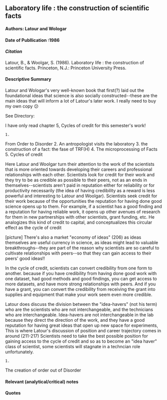 ## Laboratory life : the construction of scientific facts

#### Authors: Latour and Wologar
#### Date of Publlication :1986

#### *Citation*
Latour, B., & Woolgar, S. (1986). Laboratory life : the construction of scientific facts. Princeton, N.J.: Princeton University Press.
#### Descriptive Summary


Latour and Wologar's very well-known book that first(?) laid out the foundational ideas that science is also socially constructed--these are the main ideas that will inform a lot of Latour's later work. I really need to buy my own copy 😕

See Directory:

I have only read chapter 5, Cycles of credit for this semester's work!

	1. 
From Order to Disorder
	2. 
An antropologist visits the laboratory
	3. 
the construction of a fact: the fase of TRF(H)
	4. 
The microprocessing of Facts
	5. 
Cycles of credit


Here Latour and Woolgar turn their attention to the work of the scientists that is more oriented towards developing their careers and professional relationships with each other. Scientists look for credit for their work and they try to be as credible as possible to their peers, not as an ends in themselves--scientists aren't paid in reputation either for reliability or for productivity necessarily (the idea of having credibility as a reward is less powerful and interesting to Latour and Woolgar). Scientists seek credit for their work because of the opportunities the reputation for having done good science opens up to them. For example, if a scientist has a good finding and a reputation for having reliable work, it opens up other avenues of research for them in new partnerships with other scientists, grant funding, etc. He analogizes this kind of credit to capital, and conceptualizes this circular effect as the cycle of credit

[picture]
There's also a market "economy of ideas" (206) as ideas themselves are useful currency in science, as ideas might lead to valuable breakthroughs--they are part of the reason why scientists are so careful to cultivate relationships with peers--so that they can gain access to their peers' good ideas!!

In the cycle of credit, scientists can convert credibility from one form to another. because if you have credibility from having done good work with one dataset, had good methods and good findings, you can get access to more datasets, and have more strong relationships with peers. And if you have a grant, you can convert the credibility from receiving the grant into supplies and equipment that make your work seem even more credible. 

Latour does discuss the division between the "idea-havers" (not his term) who are the scientists who are not interchangeable, and the technicians who are interchangeable. Idea-havers are not interchangeable in the lab because they direct the direction of the work, and they have a good reputation for having great ideas that open up new space for experiments, This is where Latour's discussion of position and career trajectory comes in around (211-217) Scientists need to take the best possible position for gaining access to the cycle of credit and so as to become an "idea haver" class of scientist, some scientists will stagnate in a techncian role unfortunately. 

	1. 
The creation of order out of Disorder




#### Relevant (analytical/critical) notes


#### Quotes


